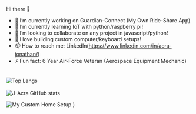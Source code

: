    Hi there 👋

- 🔭 I’m currently working on Guardian-Connect (My Own Ride-Share App)
- 🌱 I’m currently learning IoT with python/raspberry pi!
- 👯 I’m looking to collaborate on any project in javascript/python!
- 💬 I love building custom computer/keyboard setups!
- 📫 How to reach me: LinkedIn(https://www.linkedin.com/in/acra-jonathan/)
- ⚡ Fun fact: 6 Year Air-Force Veteran (Aerospace Equipment Mechanic)
<br> <br>

![Top Langs](https://github-readme-stats.vercel.app/api/top-langs/?username=J-Acra&layout=compact&theme=react)
<br> <br>
![J-Acra GitHub stats](https://github-readme-stats.vercel.app/api?username=J-Acra&show_icons=true&theme=react)

![My Custom Home Setup](https://media.discordapp.net/attachments/460545319873150996/947996560510287902/20220228_181849.jpg?width=1618&height=910)
)
